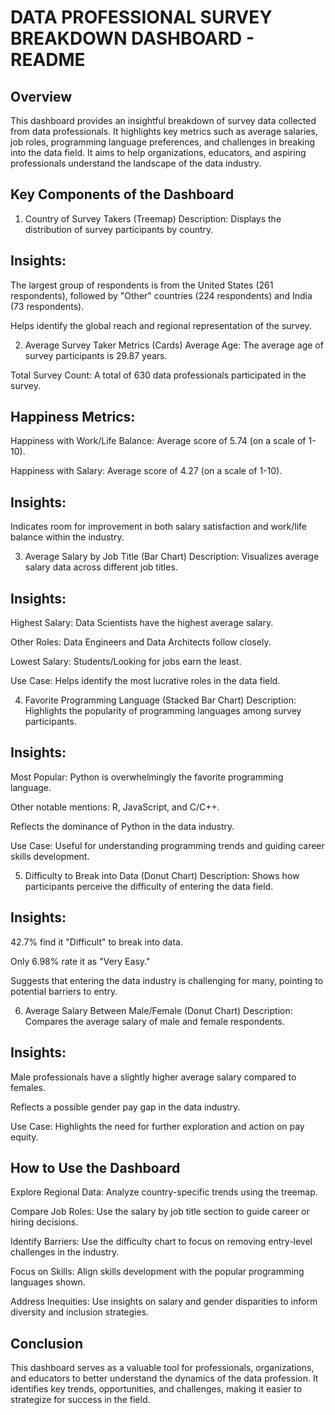 # DATA PROFESSIONAL SURVEY BREAKDOWN DASHBOARD - README

## Overview

This dashboard provides an insightful breakdown of survey data collected from data professionals. It highlights key metrics such as average salaries, job roles, programming language preferences, and challenges in breaking into the data field. It aims to help organizations, educators, and aspiring professionals understand the landscape of the data industry.

## Key Components of the Dashboard

1. Country of Survey Takers (Treemap)
   Description: Displays the distribution of survey participants by country.

## Insights:

The largest group of respondents is from the United States (261 respondents), followed by "Other" countries (224 respondents) and India (73 respondents).

Helps identify the global reach and regional representation of the survey.

2. Average Survey Taker Metrics (Cards)
   Average Age: The average age of survey participants is 29.87 years.

Total Survey Count: A total of 630 data professionals participated in the survey.

## Happiness Metrics:

Happiness with Work/Life Balance: Average score of 5.74 (on a scale of 1-10).

Happiness with Salary: Average score of 4.27 (on a scale of 1-10).

## Insights:

Indicates room for improvement in both salary satisfaction and work/life balance within the industry.

3. Average Salary by Job Title (Bar Chart)
   Description: Visualizes average salary data across different job titles.

## Insights:

Highest Salary: Data Scientists have the highest average salary.

Other Roles: Data Engineers and Data Architects follow closely.

Lowest Salary: Students/Looking for jobs earn the least.

Use Case: Helps identify the most lucrative roles in the data field.

4. Favorite Programming Language (Stacked Bar Chart)
   Description: Highlights the popularity of programming languages among survey participants.

## Insights:

Most Popular: Python is overwhelmingly the favorite programming language.

Other notable mentions: R, JavaScript, and C/C++.

Reflects the dominance of Python in the data industry.

Use Case: Useful for understanding programming trends and guiding career skills development.

5. Difficulty to Break into Data (Donut Chart)
   Description: Shows how participants perceive the difficulty of entering the data field.

## Insights:

42.7% find it "Difficult" to break into data.

Only 6.98% rate it as "Very Easy."

Suggests that entering the data industry is challenging for many, pointing to potential barriers to entry.

6. Average Salary Between Male/Female (Donut Chart)
   Description: Compares the average salary of male and female respondents.

## Insights:

Male professionals have a slightly higher average salary compared to females.

Reflects a possible gender pay gap in the data industry.

Use Case: Highlights the need for further exploration and action on pay equity.

## How to Use the Dashboard

Explore Regional Data: Analyze country-specific trends using the treemap.

Compare Job Roles: Use the salary by job title section to guide career or hiring decisions.

Identify Barriers: Use the difficulty chart to focus on removing entry-level challenges in the industry.

Focus on Skills: Align skills development with the popular programming languages shown.

Address Inequities: Use insights on salary and gender disparities to inform diversity and inclusion strategies.

## Conclusion

This dashboard serves as a valuable tool for professionals, organizations, and educators to better understand the dynamics of the data profession. It identifies key trends, opportunities, and challenges, making it easier to strategize for success in the field.
